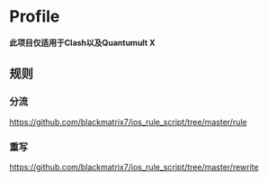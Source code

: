 # Profile
__此项目仅适用于Clash以及Quantumult X__


## 规则

### 分流
https://github.com/blackmatrix7/ios_rule_script/tree/master/rule

### 重写
https://github.com/blackmatrix7/ios_rule_script/tree/master/rewrite